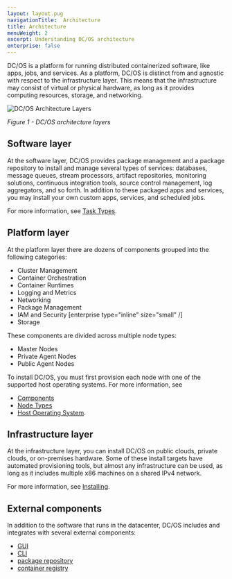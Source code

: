 ```yaml
---
layout: layout.pug
navigationTitle:  Architecture
title: Architecture
menuWeight: 2
excerpt: Understanding DC/OS architecture
enterprise: false
---
```


DC/OS is a platform for running distributed containerized software, like apps, jobs, and services. As a platform, DC/OS is distinct from and agnostic with respect to the infrastructure layer. This means that the infrastructure may consist of virtual or physical hardware, as long as it provides computing resources, storage, and networking.

![DC/OS Architecture Layers](/dcos/1.12/img/architecture-layers-redesigned.png)

*Figure 1 - DC/OS architecture layers*

## Software layer

At the software layer, DC/OS provides package management and a package repository to install and manage several types of services: databases, message queues, stream processors, artifact repositories, monitoring solutions, continuous integration tools, source control management, log aggregators, and so forth. In addition to these packaged apps and services, you may install your own custom apps, services, and scheduled jobs.

For more information, see [Task Types](/dcos/1.12/overview/architecture/task-types/).

## Platform layer

At the platform layer there are dozens of components grouped into the following categories:

- Cluster Management
- Container Orchestration
- Container Runtimes
- Logging and Metrics
- Networking
- Package Management
- IAM and Security [enterprise type="inline" size="small" /]
- Storage

These components are divided across multiple node types:

- Master Nodes
- Private Agent Nodes
- Public Agent Nodes

To install DC/OS, you must first provision each node with one of the supported host operating systems. For more information, see
- [Components](/dcos/1.12/overview/architecture/components/)
- [Node Types](/dcos/1.12/overview/architecture/node-types/)
- [Host Operating System](/dcos/1.12/overview/concepts/#host-operating-system).

## Infrastructure layer

At the infrastructure layer, you can install DC/OS on public clouds, private clouds, or on-premises hardware. Some of these install targets have automated provisioning tools, but almost any infrastructure can be used, as long as it includes multiple x86 machines on a shared IPv4 network.

For more information, see [Installing](/dcos/1.12/installing/).

## External components

In addition to the software that runs in the datacenter, DC/OS includes and integrates with several external components:

- [GUI](/dcos/1.12/gui/)
- [CLI](/dcos/1.12/cli/)
- [package repository](/dcos/1.12/administering-clusters/repo/)
- [container registry](/dcos/1.12/overview/concepts/#container-registry)
